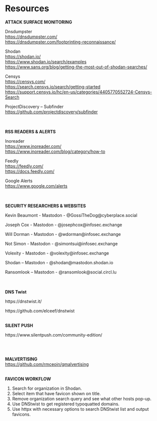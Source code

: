 <h1>Resources</h1>

**ATTACK SURFACE MONITORING**

Dnsdumpster <br>
https://dnsdumpster.com/ <br>
https://dnsdumpster.com/footprinting-reconnaissance/ <br>

Shodan <br>
https://shodan.io/ <br>
https://www.shodan.io/search/examples <br>
https://www.sans.org/blog/getting-the-most-out-of-shodan-searches/ <br>

Censys <br>
https://censys.com/ <br>
https://search.censys.io/search/getting-started <br>
https://support.censys.io/hc/en-us/categories/4405770552724-Censys-Search <br>

ProjectDiscovery – Subfinder <br>
https://github.com/projectdiscovery/subfinder <br>
<br>
<br>

**RSS READERS & ALERTS**

Inoreader <br>
https://www.inoreader.com/ <br>
https://www.inoreader.com/blog/category/how-to <br>

Feedly <br>
https://feedly.com/ <br>
https://docs.feedly.com/ <br>

Google Alerts <br>
https://www.google.com/alerts <br>
<br>
<br>

**SECURITY RESEARCHERS & WEBSITES**

<p>Kevin Beaumont - Mastodon - @GossiTheDog@cyberplace.social <br>

<p> Joseph Cox - Mastodon - @josephcox@infosec.exchange <br>

<p> Will Dorman - Mastodon - @wdorman@infosec.exchange <br>

<p> Not Simon - Mastodon - @simontsui@infosec.exchange <br>

<p> Volexity - Mastodon - @volexity@infosec.exchange <br>

<p> Shodan – Mastodon - @shodan@mastodon.shodan.io <br>

<p> Ransomlook – Mastodon - @ransomlook@social.circl.lu <br>
<br>
<br>

**DNS Twist** <br>
<p> https://dnstwist.it/ <br>
<p>https://github.com/elceef/dnstwist <br>
  
<br>
  
**SILENT PUSH** <br>
<p> https://www.silentpush.com/community-edition/ </p> <br>
<br>

**MALVERTISING** <br>
https://github.com/rmceoin/gmalvertising
<br>
<br>

**FAVICON WORKFLOW** <br>
1. Search for organization in Shodan.
2. Select item that have favicon shown on title.
3. Remove organization search query and see what other hosts pop-up.
4. Use DNStwist to get registered typoquatted domains.
5. Use httpx with necessary options to search DNStwist list and output favicons.
